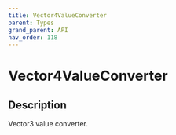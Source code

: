 ```yaml
---
title: Vector4ValueConverter
parent: Types
grand_parent: API
nav_order: 118
---
```


# Vector4ValueConverter

## Description

Vector3 value converter.
